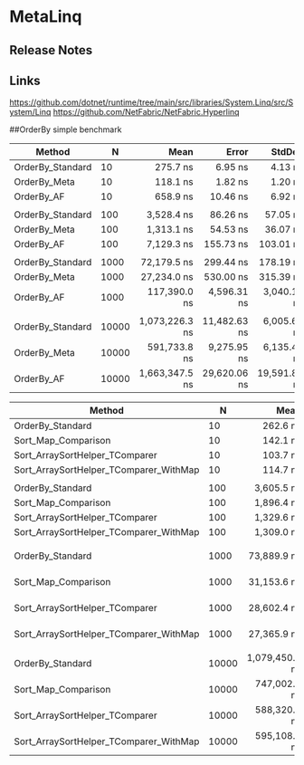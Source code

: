 # MetaLinq


## Release Notes

## Links
https://github.com/dotnet/runtime/tree/main/src/libraries/System.Linq/src/System/Linq
https://github.com/NetFabric/NetFabric.Hyperlinq

##OrderBy simple benchmark

|           Method |     N |           Mean |        Error |       StdDev | Ratio | RatioSD |    Gen 0 |    Gen 1 |    Gen 2 | Allocated |
|----------------- |------ |---------------:|-------------:|-------------:|------:|--------:|---------:|---------:|---------:|----------:|
| OrderBy_Standard |    10 |       275.7 ns |      6.95 ns |      4.13 ns |  1.00 |    0.00 |   0.0815 |        - |        - |     512 B |
|     OrderBy_Meta |    10 |       118.1 ns |      1.82 ns |      1.20 ns |  0.43 |    0.01 |   0.0267 |        - |        - |     168 B |
|       OrderBy_AF |    10 |       658.9 ns |     10.46 ns |      6.92 ns |  2.39 |    0.05 |   0.1411 |        - |        - |     888 B |
|                  |       |                |              |              |       |         |          |          |          |           |
| OrderBy_Standard |   100 |     3,528.4 ns |     86.26 ns |     57.05 ns |  1.00 |    0.00 |   0.4234 |        - |        - |   2,672 B |
|     OrderBy_Meta |   100 |     1,313.1 ns |     54.53 ns |     36.07 ns |  0.37 |    0.01 |   0.1984 |        - |        - |   1,248 B |
|       OrderBy_AF |   100 |     7,129.3 ns |    155.73 ns |    103.01 ns |  2.02 |    0.04 |   1.1444 |   0.0076 |        - |   7,216 B |
|                  |       |                |              |              |       |         |          |          |          |           |
| OrderBy_Standard |  1000 |    72,179.5 ns |    299.44 ns |    178.19 ns |  1.00 |    0.00 |   3.7842 |   0.2441 |        - |  24,272 B |
|     OrderBy_Meta |  1000 |    27,234.0 ns |    530.00 ns |    315.39 ns |  0.38 |    0.00 |   1.8921 |   0.0610 |        - |  12,048 B |
|       OrderBy_AF |  1000 |   117,390.0 ns |  4,596.31 ns |  3,040.18 ns |  1.63 |    0.04 |   9.1553 |   0.4883 |        - |  58,000 B |
|                  |       |                |              |              |       |         |          |          |          |           |
| OrderBy_Standard | 10000 | 1,073,226.3 ns | 11,482.63 ns |  6,005.64 ns |  1.00 |    0.00 |  37.1094 |   9.7656 |        - | 240,273 B |
|     OrderBy_Meta | 10000 |   591,733.8 ns |  9,275.95 ns |  6,135.47 ns |  0.55 |    0.01 |  18.5547 |   3.9063 |        - | 120,049 B |
|       OrderBy_AF | 10000 | 1,663,347.5 ns | 29,620.06 ns | 19,591.83 ns |  1.55 |    0.02 | 132.8125 | 132.8125 | 132.8125 | 769,214 B |

|                                 Method |     N |           Mean |        Error |      StdDev | Ratio |   Gen 0 |  Gen 1 | Allocated |
|--------------------------------------- |------ |---------------:|-------------:|------------:|------:|--------:|-------:|----------:|
|                       OrderBy_Standard |    10 |       262.6 ns |      4.55 ns |     3.01 ns |  1.00 |  0.0815 |      - |     512 B |
|                    Sort_Map_Comparison |    10 |       142.1 ns |      1.52 ns |     0.91 ns |  0.54 |  0.0508 |      - |     320 B |
|         Sort_ArraySortHelper_TComparer |    10 |       103.7 ns |      1.70 ns |     1.12 ns |  0.40 |  0.0370 |      - |     232 B |
| Sort_ArraySortHelper_TComparer_WithMap |    10 |       114.7 ns |      1.13 ns |     0.67 ns |  0.44 |  0.0267 |      - |     168 B |
|                                        |       |                |              |             |       |         |        |           |
|                       OrderBy_Standard |   100 |     3,605.5 ns |     66.69 ns |    34.88 ns |  1.00 |  0.4234 |      - |   2,672 B |
|                    Sort_Map_Comparison |   100 |     1,896.4 ns |     21.78 ns |    14.41 ns |  0.53 |  0.2785 |      - |   1,760 B |
|         Sort_ArraySortHelper_TComparer |   100 |     1,329.6 ns |     21.87 ns |    14.47 ns |  0.37 |  0.2651 |      - |   1,672 B |
| Sort_ArraySortHelper_TComparer_WithMap |   100 |     1,309.0 ns |     34.21 ns |    22.63 ns |  0.36 |  0.1984 |      - |   1,248 B |
|                                        |       |                |              |             |       |         |        |           |
|                       OrderBy_Standard |  1000 |    73,889.9 ns |  1,147.24 ns |   600.03 ns |  1.00 |  3.7842 | 0.1221 |  24,272 B |
|                    Sort_Map_Comparison |  1000 |    31,153.6 ns |    197.79 ns |   130.83 ns |  0.42 |  2.5635 |      - |  16,160 B |
|         Sort_ArraySortHelper_TComparer |  1000 |    28,602.4 ns |    592.89 ns |   392.16 ns |  0.39 |  2.5330 |      - |  16,072 B |
| Sort_ArraySortHelper_TComparer_WithMap |  1000 |    27,365.9 ns |    505.33 ns |   334.24 ns |  0.37 |  1.8921 |      - |  12,048 B |
|                                        |       |                |              |             |       |         |        |           |
|                       OrderBy_Standard | 10000 | 1,079,450.5 ns | 12,099.05 ns | 8,002.77 ns |  1.00 | 37.1094 | 7.8125 | 240,273 B |
|                    Sort_Map_Comparison | 10000 |   747,002.5 ns | 10,098.86 ns | 6,679.77 ns |  0.69 | 25.3906 | 2.9297 | 160,160 B |
|         Sort_ArraySortHelper_TComparer | 10000 |   588,320.4 ns |  2,203.54 ns | 1,311.29 ns |  0.54 | 24.4141 | 0.9766 | 160,072 B |
| Sort_ArraySortHelper_TComparer_WithMap | 10000 |   595,108.3 ns |  7,566.95 ns | 5,005.07 ns |  0.55 | 18.5547 |      - | 120,049 B |